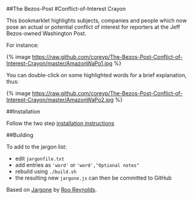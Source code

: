 ##The Bezos-Post
#Conflict-of-Interest Crayon

This bookmarklet highlights subjects, companies and people which now pose an actual or potential conflict of interest for reporters at the Jeff Bezos-owned Washington Post.

For instance: 

{% image https://raw.github.com/coreyp/The-Bezos-Post-Conflict-of-Interest-Crayon/master/AmazonWaPo1.jpg %}

You can double-click on some highlighted words for a brief explanation, thus:

{% image https://raw.github.com/coreyp/The-Bezos-Post-Conflict-of-Interest-Crayon/master/AmazonWaPo2.jpg %}

##Installation

Follow the two step [installation instructions](http://rooreynolds.github.com/jargone/)

##Building

To add to the jargon list:

 - edit `jargonfile.txt`
 - add entries as `'word'` or `'word',"Optional notes"`
 - rebuild using `./build.sh`
 - the resulting new `jargone.js` can then be committed to GitHub
 
Based on [Jargone](http://rooreynolds.github.com/jargone/) by [Roo Reynolds](http://rooreynolds.com/about/).

